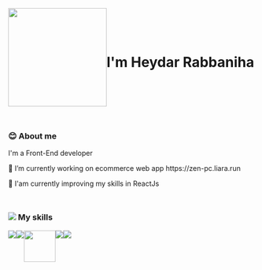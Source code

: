 <div style="width:100%;display:flex; align-items:center; justify-content:start">
  <img src="https://media.giphy.com/media/Sc576bJiJDvOeq4EXt/giphy.gif" style="width:200px;"/>
  <h1>I'm Heydar Rabbaniha</h1>
</div>


<h3 style='margin-top:50px''>😊 About me</h3>
 
<p>I'm a Front-End developer</p>
<p>🔭 I’m currently working on ecommerce web app https://zen-pc.liara.run</p>
<p>🌱 I'am currently improving my skills in ReactJs</p>
<h3 style='margin-top:50px;position:relative;'><img src='https://res.cloudinary.com/dzmn9xnso/image/upload/v1704628701/githubprofile/pencil_abhumo.png'/> My skills</h3>
<div style="display:flex;">
  <img src="https://res.cloudinary.com/dzmn9xnso/image/upload/v1704629023/githubprofile/html-5_djrun5.png" />
  <img src="https://res.cloudinary.com/dzmn9xnso/image/upload/v1704629089/githubprofile/social_blcqst.png" />
  <img src="https://res.cloudinary.com/dzmn9xnso/image/upload/v1704629496/githubprofile/tailwindcss-mark.3c5441fc7a190fb1800d4a5c7f07ba4b1345a9c8_ocu0ub.svg" style="width:64px;height:64px;"/>
  <img src='https://res.cloudinary.com/dzmn9xnso/image/upload/v1704627485/githubprofile/js_1_qucieg.png'/>
<img src="https://res.cloudinary.com/dzmn9xnso/image/upload/v1704628831/githubprofile/structure_slund6.png" />
</div>







 
 




